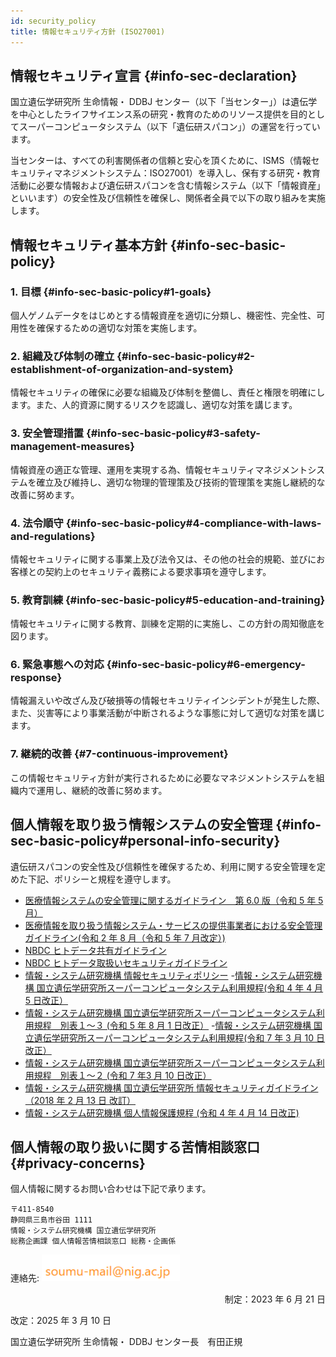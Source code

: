 ```yaml
---
id: security_policy
title: 情報セキュリティ方針 (ISO27001)
---
```



## 情報セキュリティ宣言 {#info-sec-declaration}


国立遺伝学研究所 生命情報・ DDBJ センター（以下「当センター」）は遺伝学を中心としたライフサイエンス系の研究・教育のためのリソース提供を目的としてスーパーコンピュータシステム（以下「遺伝研スパコン」）の運営を行っています。

当センターは、すべての利害関係者の信頼と安心を頂くために、ISMS（情報セキュリティマネジメントシステム：ISO27001）を導入し、保有する研究・教育活動に必要な情報および遺伝研スパコンを含む情報システム（以下「情報資産」といいます）の安全性及び信頼性を確保し、関係者全員で以下の取り組みを実施します。


## 情報セキュリティ基本方針 {#info-sec-basic-policy}

### 1. 目標 {#info-sec-basic-policy#1-goals}

個人ゲノムデータをはじめとする情報資産を適切に分類し、機密性、完全性、可用性を確保するための適切な対策を実施します。

### 2. 組織及び体制の確立 {#info-sec-basic-policy#2-establishment-of-organization-and-system}

情報セキュリティの確保に必要な組織及び体制を整備し、責任と権限を明確にします。また、人的資源に関するリスクを認識し、適切な対策を講じます。

### 3. 安全管理措置 {#info-sec-basic-policy#3-safety-management-measures}

情報資産の適正な管理、運用を実現する為、情報セキュリティマネジメントシステムを確立及び維持し、適切な物理的管理策及び技術的管理策を実施し継続的な改善に努めます。

### 4. 法令順守 {#info-sec-basic-policy#4-compliance-with-laws-and-regulations}

情報セキュリティに関する事業上及び法令又は、その他の社会的規範、並びにお客様との契約上のセキュリティ義務による要求事項を遵守します。

### 5. 教育訓練 {#info-sec-basic-policy#5-education-and-training}

情報セキュリティに関する教育、訓練を定期的に実施し、この方針の周知徹底を図ります。

### 6. 緊急事態への対応 {#info-sec-basic-policy#6-emergency-response}

情報漏えいや改ざん及び破損等の情報セキュリティインシデントが発生した際、また、災害等により事業活動が中断されるような事態に対して適切な対策を講じます。

### 7. 継続的改善 {#7-continuous-improvement}

この情報セキュリティ方針が実行されるために必要なマネジメントシステムを組織内で運用し、継続的改善に努めます。


## 個人情報を取り扱う情報システムの安全管理 {#info-sec-basic-policy#personal-info-security}

遺伝研スパコンの安全性及び信頼性を確保するため、利用に関する安全管理を定めた下記、ポリシーと規程を遵守します。


- [医療情報システムの安全管理に関するガイドライン　第 6.0 版（令和 5 年 5 月）](https://www.mhlw.go.jp/stf/shingi/0000516275_00006.html)
- [医療情報を取り扱う情報システム・サービスの提供事業者における安全管理ガイドライン(令和 2 年 8 月（令和 5 年 7 月改定）)](https://www.meti.go.jp/policy/mono_info_service/healthcare/teikyoujigyousyagl.html)
- [NBDC ヒトデータ共有ガイドライン](https://humandbs.biosciencedbc.jp/guidelines/data-sharing-guidelines)
- [NBDC ヒトデータ取扱いセキュリティガイドライン](https://humandbs.biosciencedbc.jp/guidelines)
- [情報・システム研究機構 情報セキュリティポリシー](ROIS_security_policy.pdf)
-[情報・システム研究機構 国立遺伝学研究所スーパーコンピュータシステム利用規程(令和 4 年 4 月 5 日改正）](nigsc_use_policy_2204.pdf)
- [情報・システム研究機構 国立遺伝学研究所スーパーコンピュータシステム利用規程　別表１〜３ (令和 5 年 8 月 1 日改正）](/guides/old_docs/terms_of_use_2019/)
-[情報・システム研究機構 国立遺伝学研究所スーパーコンピュータシステム利用規程(令和 7 年 3 月 10 日改正）](nigsc_use_policy_2025.pdf)
- [情報・システム研究機構 国立遺伝学研究所スーパーコンピュータシステム利用規程　別表１〜２ (令和 7 年3 月 10 日改正）](/application/terms_and_policies/terms_of_use_2025/)
- [情報・システム研究機構 国立遺伝学研究所 情報セキュリティガイドライン（2018 年 2 月 13 日 改訂）](nig_security_guide_20180213.pdf)
-  [情報・システム研究機構 個人情報保護規程 (令和 4 年 4 月 14 日改正)](ROIS_personal_information_protection_regulation.pdf)



## 個人情報の取り扱いに関する苦情相談窓口 {#privacy-concerns}

個人情報に関するお問い合わせは下記で承ります。

```
〒411-8540　
静岡県三島市谷田 1111
情報・システム研究機構 国立遺伝学研究所
総務企画課 個人情報苦情相談窓口 総務・企画係
```

連絡先: ![](soumu_mail.png)


<p align="right">
制定：2023 年 6 月 21 日

改定：2025 年 3 月 10 日

国立遺伝学研究所 生命情報・ DDBJ センター長　有田正規
</p>


